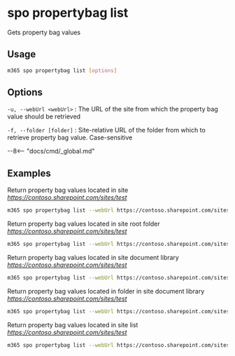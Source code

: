 # spo propertybag list

Gets property bag values

## Usage

```sh
m365 spo propertybag list [options]
```

## Options

`-u, --webUrl <webUrl>`
: The URL of the site from which the property bag value should be retrieved

`-f, --folder [folder]`
: Site-relative URL of the folder from which to retrieve property bag value. Case-sensitive

--8<-- "docs/cmd/_global.md"

## Examples

Return property bag values located in site _https://contoso.sharepoint.com/sites/test_

```sh
m365 spo propertybag list --webUrl https://contoso.sharepoint.com/sites/test
```

Return property bag values located in site root folder _https://contoso.sharepoint.com/sites/test_

```sh
m365 spo propertybag list --webUrl https://contoso.sharepoint.com/sites/test --folder /
```

Return property bag values located in site document library _https://contoso.sharepoint.com/sites/test_

```sh
m365 spo propertybag list --webUrl https://contoso.sharepoint.com/sites/test --folder '/Shared Documents'
```

Return property bag values located in folder in site document library _https://contoso.sharepoint.com/sites/test_

```sh
m365 spo propertybag list --webUrl https://contoso.sharepoint.com/sites/test --folder '/Shared Documents/MyFolder'
```

Return property bag values located in site list _https://contoso.sharepoint.com/sites/test_

```sh
m365 spo propertybag list --webUrl https://contoso.sharepoint.com/sites/test --folder /Lists/MyList
```